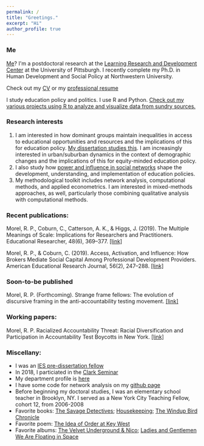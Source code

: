 ```yaml
---
permalink: /
title: "Greetings."
excerpt: "Hi"
author_profile: true
---
```


### Me
[Me](http://ramorel.github.io/about)? I'm a postdoctoral research at the [Learning Research and Development Center](http://www.lrdc.pitt.edu/) at the University of Pittsburgh. I recently complete my Ph.D. in Human Development and Social Policy at Northwestern University.

Check out my [CV](https://ramorel.github.io/cv/) or my [professional resume](https://ramorel.github.io/files/resume_paquin_morel.pdf)

I study education policy and politics. I use R and Python. [Check out my various projects using R to analyze and visualize data from sundry sources.](https://ramorel.github.io/posts)

### Research interests
 1. I am interested in how dominant groups maintain inequalities in access to educational opportunities and resources and the implications of this for education policy. [My dissertation studies this](https://ramorel.github.io/research/dissertation/). I am increasingly interested in urban/suburban dynamics in the context of demographic changes and the implications of this for equity-minded education policy.
 2. I also study how [power and influence in social networks](http://journals.sagepub.com/doi/full/10.3102/0002831218788528) shape the development, understanding, and implementation of education policies. 
 3. My methodological toolkit includes network analysis, computational methods, and applied econometrics. I am interested in mixed-methods approaches, as well, particularly those combining qualitative analysis with computational methods.

### Recent publications:

Morel, R. P., Coburn, C., Catterson, A. K., & Higgs, J. (2019). The Multiple Meanings of Scale: Implications for Researchers and Practitioners. Educational Researcher, 48(6), 369–377. [[link]](https://journals.sagepub.com/doi/full/10.3102/0013189X19860531)

Morel, R. P., & Coburn, C. (2019). Access, Activation, and Influence: How Brokers Mediate Social Capital Among Professional Development Providers. American Educational Research Journal, 56(2), 247–288. [[link]](http://doi.org/10.3102/0002831218788528)

### Soon-to-be published

Morel, R. P. (Forthcoming). Strange frame fellows: The evolution of discursive framing in the anti-accountability testing movement. [[link]](http://ramorel.github.io/files/study2_working_paper.pdf)

### Working papers:

Morel, R. P. Racialized Accountability Threat: Racial Diversification and Participation in Accountability Test Boycotts in New York. [[link]](http://ramorel.github.io/files/study3_working_paper.pdf)

### Miscellany:

- I was an [IES pre-dissertation fellow](http://www.mpes.sesp.northwestern.edu/people/current-students/)
- In 2018, I particiated in the [Clark Seminar](http://www.ucea.org/grad-student-focus/clark-seminar-participants/)
- My department profile is [here](http://www.sesp.northwestern.edu/profile/?p=22703&/RichardPaquin%20Morel/)
- I have some code for network analysis on my [github page](http://www.github.com/ramorel)
- Before beginning my doctoral studies, I was an elementary school teacher in Brooklyn, NY. I served as a New York City Teaching Fellow, cohort 12, from 2006-2008
- Favorite books: [The Savage Detectives](https://www.goodreads.com/book/show/63033.The_Savage_Detectives); [Housekeeping](https://www.goodreads.com/book/show/11741.Housekeeping); [The Windup Bird Chronicle](https://www.goodreads.com/book/show/11275.The_Wind_Up_Bird_Chronicle)
- Favorite poem: [The Idea of Order at Key West](https://www.poetryfoundation.org/poems/43431/the-idea-of-order-at-key-west)
- Favorite albums: [The Velvet Underground & Nico](https://open.spotify.com/album/4xwx0x7k6c5VuThz5qVqmV?si=pPJgJNRBQQiKD3Vm9OWmeg); [Ladies and Gentlemen We Are Floating in Space](https://open.spotify.com/album/4GMgNPA4fMv3U0QQsdRLJk?si=C8oS6c-5TE2AQjxxHjXuHA)
